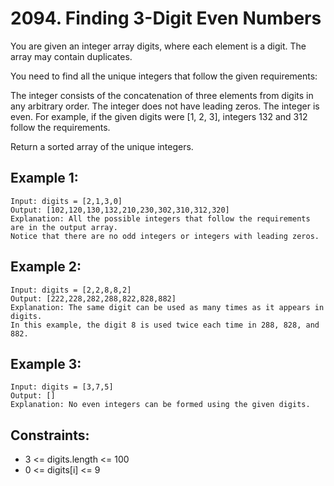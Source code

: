 # 2094. Finding 3-Digit Even Numbers

You are given an integer array digits, where each element is a digit. The array may contain duplicates.

You need to find all the unique integers that follow the given requirements:

The integer consists of the concatenation of three elements from digits in any arbitrary order.
The integer does not have leading zeros.
The integer is even.
For example, if the given digits were [1, 2, 3], integers 132 and 312 follow the requirements.

Return a sorted array of the unique integers.

## Example 1:

```
Input: digits = [2,1,3,0]
Output: [102,120,130,132,210,230,302,310,312,320]
Explanation: All the possible integers that follow the requirements are in the output array.
Notice that there are no odd integers or integers with leading zeros.
```

## Example 2:

```
Input: digits = [2,2,8,8,2]
Output: [222,228,282,288,822,828,882]
Explanation: The same digit can be used as many times as it appears in digits.
In this example, the digit 8 is used twice each time in 288, 828, and 882.
```

## Example 3:

```
Input: digits = [3,7,5]
Output: []
Explanation: No even integers can be formed using the given digits.
```

## Constraints:

- 3 <= digits.length <= 100
- 0 <= digits[i] <= 9
